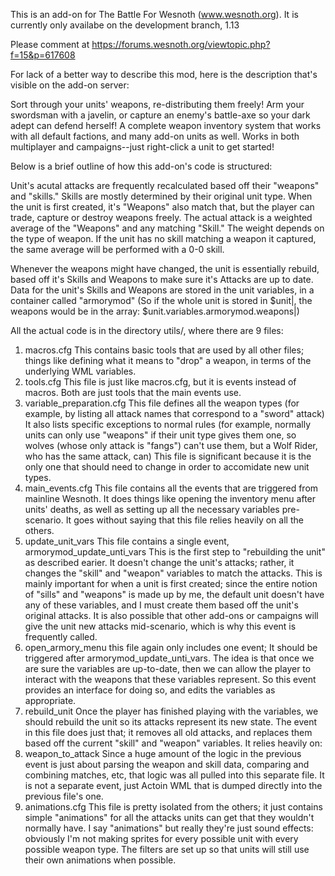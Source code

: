 This is an add-on for The Battle For Wesnoth (www.wesnoth.org). It is currently only availabe on the development branch, 1.13

Please comment at https://forums.wesnoth.org/viewtopic.php?f=15&p=617608

For lack of a better way to describe this mod, here is the description that's visible on the add-on server:

Sort through your units' weapons, re-distributing them freely! Arm your swordsman with a javelin, or capture an enemy's battle-axe so your dark adept can defend herself! A complete weapon inventory system that works with all default factions, and many add-on units as well. Works in both multiplayer and campaigns--just right-click a unit to get started!


Below is a brief outline of how this add-on's code is structured:

Unit's acutal attacks are frequently recalculated based off their "weapons" and "skills." 
Skills are mostly determined by their original unit type. When the unit is first created, it's "Weapons" also match that,
but the player can trade, capture or destroy weapons freely. 
The actual attack is a weighted average of the "Weapons" and any matching "Skill." The weight depends on the type of weapon.
If the unit has no skill matching a weapon it captured, the same average will be performed with a 0-0 skill.

Whenever the weapons might have changed, the unit is essentially rebuild, based off it's Skills and Weapons to make sure it's 
Attacks are up to date. Data for the unit's Skills and Weapons are stored in the unit variables, in a container called "armorymod"
(So if the whole unit is stored in $unit|, the weapons would be in the array: $unit.variables.armorymod.weapons|)


All the actual code is in the directory utils/, where there are 9 files:
1) macros.cfg
	This contains basic tools that are used by all other files; things like defining what it means to "drop" a weapon,
	in terms of the underlying WML variables.
2) tools.cfg
	This file is just like macros.cfg, but it is events instead of macros. Both are just tools that the main events use.
3) variable_preparation.cfg
	This file defines all the weapon types (for example, by listing all attack names that correspond to a "sword" attack)
	It also lists specific exceptions to normal rules (for example, normally units can only use "weapons" if their unit type
	gives them one, so wolves (whose only attack is "fangs") can't use them, but a Wolf Rider, who has the same attack, can)
	This file is significant because it is the only one that should need to change in order to accomidate new unit types.
4) main_events.cfg
	This file contains all the events that are triggered from mainline Wesnoth. It does things like
	opening the inventory menu after units' deaths, as well as setting up all the necessary variables pre-scenario.
	It goes without saying that this file relies heavily on all the others.
5) update_unit_vars
	This file contains a single event, armorymod_update_unti_vars
	This is the first step to "rebuilding the unit" as described earier. It doesn't change the unit's attacks; 
	rather, it changes the "skill" and "weapon" variables to match the attacks. This is mainly important for when a unit
	is first created; since the entire notion of "sills" and "weapons" is made up by me, the default unit doesn't have any of
	these variables, and I must create them based off the unit's original attacks.
	It is also possible that other add-ons or campaigns will give the unit new attacks mid-scenario, which is why this event
	is frequently called.
6) open_armory_menu
	this file again only includes one event; It should be triggered after armorymod_update_unti_vars.
	The idea is that once we are sure the variables are up-to-date, then we can allow the player to interact with the
	weapons that these variables represent.
	So this event provides an interface for doing so, and edits the variables as appropriate.
7) rebuild_unit
	Once the player has finished playing with the variables, we should rebuild the unit so its attacks represent its new state.
	The event in this file does just that; it removes all old attacks, and replaces them based off the current "skill" and "weapon" variables.
	It relies heavily on:
8) weapon_to_attack
	Since a huge amount of the logic in the previous event is just about parsing the weapon and skill data, comparing and combining matches, etc,
	that logic was all pulled into this separate file. It is not a separate event, just Actoin WML that is dumped directly into the previous file's one.
9) animations.cfg
	This file is pretty isolated from the others; it just contains simple "animations" for all the attacks units can get that they wouldn't normally have.
	I say "animations" but really they're just sound effects: obviously I'm not making sprites for every possible unit with every possible weapon type.
	The filters are set up so that units will still use their own animations when possible.
	
	